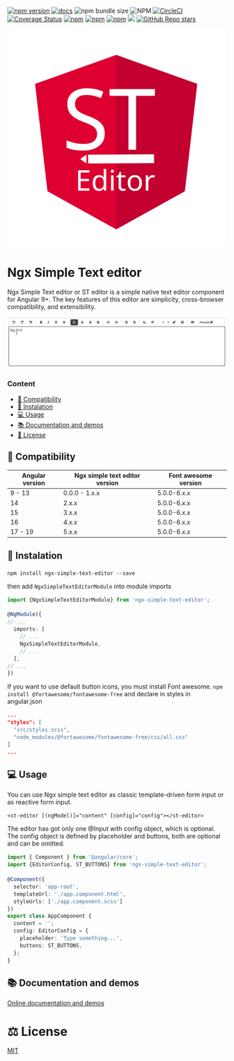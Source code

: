 [![npm version](https://badge.fury.io/js/ngx-simple-text-editor.svg)](https://badge.fury.io/js/ngx-simple-text-editor)
[![docs](https://badgen.net/badge/docs/online/orange)](https://ngx-simple-text-editor.netlify.app)
![npm bundle size](https://img.shields.io/bundlephobia/min/ngx-simple-text-editor)
![NPM](https://img.shields.io/npm/l/ngx-simple-text-editor)
[![CircleCI](https://circleci.com/gh/Raiper34/ngx-simple-text-editor.svg?style=shield)](https://circleci.com/gh/Raiper34/ngx-simple-text-editor)
[![Coverage Status](https://coveralls.io/repos/github/Raiper34/ngx-simple-text-editor/badge.svg?branch=main)](https://coveralls.io/github/Raiper34/ngx-simple-text-editor?branch=main)
[![npm](https://img.shields.io/npm/dt/ngx-simple-text-editor)](https://badge.fury.io/js/ngx-simple-text-editor)
[![npm](https://img.shields.io/npm/dm/ngx-simple-text-editor)](https://badge.fury.io/js/ngx-simple-text-editor)
[![npm](https://img.shields.io/npm/dw/ngx-simple-text-editor)](https://badge.fury.io/js/ngx-simple-text-editor)
[![](https://data.jsdelivr.com/v1/package/npm/ngx-simple-text-editor/badge?style=rounded)](https://www.jsdelivr.com/package/npm/ngx-simple-text-editor)
[![GitHub Repo stars](https://img.shields.io/github/stars/raiper34/ngx-simple-text-editor)](https://github.com/Raiper34/ngx-simple-text-editor)


![ngc simple text editor logo](assets/logo.svg)
# Ngx Simple Text editor
Ngx Simple Text editor or ST editor is a simple native text editor component for Angular 9+.
The key features of this editor are simplicity, cross-browser compatibility, and extensibility.

![demo](assets/demo.gif)


### Content
- [🔗 Compatibility](#-compatibility)
- [🚀 Instalation](#-instalation)
- [💻 Usage](#-usage)
- [📚 Documentation and demos](#-documentation-and-demos)
- [📖 License](#-license)


## 🔗 Compatibility
| Angular version | Ngx simple text editor version | Font awesome version |
|-----------------|--------------------------------|----------------------|
| 9 - 13          | 0.0.0 - 1.x.x                  | 5.0.0-6.x.x          |
| 14              | 2.x.x                          | 5.0.0-6.x.x          |
| 15              | 3.x.x                          | 5.0.0-6.x.x          |
| 16              | 4.x.x                          | 5.0.0-6.x.x          |
| 17 - 19         | 5.x.x                          | 5.0.0-6.x.x          |

## 🚀 Instalation

`npm install ngx-simple-text-editor --save`

then add `NgxSimpleTextEditorModule` into module imports
```typescript
import {NgxSimpleTextEditorModule} from 'ngx-simple-text-editor';

@NgModule({
// ...
  imports: [
    // ...
    NgxSimpleTextEditorModule,
    // ...
  ],
// ...
})
```
If you want to use default button icons, you must install Font awesome. 
`npm install @fortawesome/fontawesome-free` and declare in styles in angular.json
```json
...
"styles": [
  "src/styles.scss",
  "node_modules/@fortawesome/fontawesome-free/css/all.css"
]
...
```

## 💻 Usage
You can use Ngx simple text editor as classic template-driven form input or as reactive form input.
```angular2html
<st-editor [(ngModel)]="content" [config]="config"></st-editor>
```
The editor has got only one @Input with config object, which is optional.
The config object is defined by placeholder and buttons, both are optional and can be omitted.  
```typescript
import { Component } from '@angular/core';
import {EditorConfig, ST_BUTTONS} from 'ngx-simple-text-editor';

@Component({
  selector: 'app-root',
  templateUrl: './app.component.html',
  styleUrls: ['./app.component.scss']
})
export class AppComponent {
  content = '';
  config: EditorConfig = {
    placeholder: 'Type something...',
    buttons: ST_BUTTONS,
  };
}
```

## 📚 Documentation and demos
[Online documentation and demos](https://ngx-simple-text-editor.netlify.app/)

# ⚖️ License
[MIT](https://choosealicense.com/licenses/mit/)
